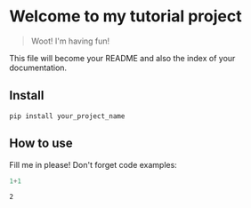 # Welcome to my tutorial project
> Woot! I'm having fun!


This file will become your README and also the index of your documentation.

## Install

`pip install your_project_name`

## How to use

Fill me in please! Don't forget code examples:

```python
1+1
```




    2



